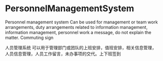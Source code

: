 # PersonnelManagementSystem
Personnel management system Can be used for management or team work arrangements, duty arrangements related to information management, information management, personnel work a message, do not explain the matter. Commuting sign


人员管理系统
可以用于管理部门或团队的上班安排，值班安排，相关信息管理，人员信息管理，人员工作留言，未办事项的交代。上下班签到